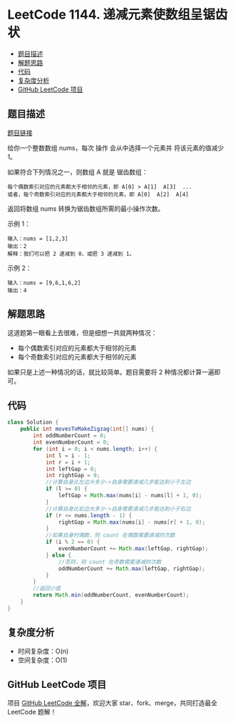 # LeetCode 1144. 递减元素使数组呈锯齿状

* [题目描述](<LeetCode 1144. 递减元素使数组呈锯齿状.md#题目描述>)
* [解题思路](<LeetCode 1144. 递减元素使数组呈锯齿状.md#解题思路>)
* [代码](<LeetCode 1144. 递减元素使数组呈锯齿状.md#代码>)
* [复杂度分析](<LeetCode 1144. 递减元素使数组呈锯齿状.md#复杂度分析>)
* [GitHub LeetCode 项目](<LeetCode 1144. 递减元素使数组呈锯齿状.md#github-leetcode-项目>)

## 题目描述

[题目链接](https://leetcode-cn.com/problems/decrease-elements-to-make-array-zigzag/)

给你一个整数数组 nums，每次 操作 会从中选择一个元素并 将该元素的值减少 1。

如果符合下列情况之一，则数组 A 就是 锯齿数组：

```
每个偶数索引对应的元素都大于相邻的元素，即 A[0] > A[1]  A[3]  ...
或者，每个奇数索引对应的元素都大于相邻的元素，即 A[0]  A[2]  A[4] 
```

返回将数组 nums 转换为锯齿数组所需的最小操作次数。

&#x20;

示例 1：

```
输入：nums = [1,2,3]
输出：2
解释：我们可以把 2 递减到 0，或把 3 递减到 1。

```

示例 2：

```
输入：nums = [9,6,1,6,2]
输出：4

```

## 解题思路

这道题第一眼看上去很难，但是细想一共就两种情况：

* 每个偶数索引对应的元素都大于相邻的元素
* 每个奇数索引对应的元素都大于相邻的元素

如果只是上述一种情况的话，就比较简单。题目需要将 2 种情况都计算一遍即可。

## 代码

```java
class Solution {
    public int movesToMakeZigzag(int[] nums) {
        int oddNumberCount = 0;
        int evenNumberCount = 0;
        for (int i = 0; i < nums.length; i++) {
            int l = i - 1;
            int r = i + 1;
            int leftGap = 0;
            int rightGap = 0;
            //计算自身比左边大多少->自身需要递减几步能达到小于左边
            if (l >= 0) {
                leftGap = Math.max(nums[i] - nums[l] + 1, 0);
            }
            //计算自身比右边大多少->自身需要递减几步能达到小于右边
            if (r <= nums.length - 1) {
                rightGap = Math.max(nums[i] - nums[r] + 1, 0);
            }
            //如果自身时偶数，则 count 在偶数需要递减的次数
            if (i % 2 == 0) {
                evenNumberCount += Math.max(leftGap, rightGap);
            } else {
                //否则，则 count 在奇数需要递减的次数
                oddNumberCount += Math.max(leftGap, rightGap);
            }
        }
        //返回小值
        return Math.min(oddNumberCount, evenNumberCount);
    }
}
```

## 复杂度分析

* 时间复杂度：O(n)
* 空间复杂度：O(1)

## GitHub LeetCode 项目

项目 [GitHub LeetCode 全解](https://github.com/LjyYano/LeetCode)，欢迎大家 star、fork、merge，共同打造最全 LeetCode 题解！
